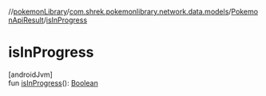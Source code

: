 //[pokemonLibrary](../../../index.md)/[com.shrek.pokemonlibrary.network.data.models](../index.md)/[PokemonApiResult](index.md)/[isInProgress](is-in-progress.md)

# isInProgress

[androidJvm]\
fun [isInProgress](is-in-progress.md)(): [Boolean](https://kotlinlang.org/api/latest/jvm/stdlib/kotlin/-boolean/index.html)
